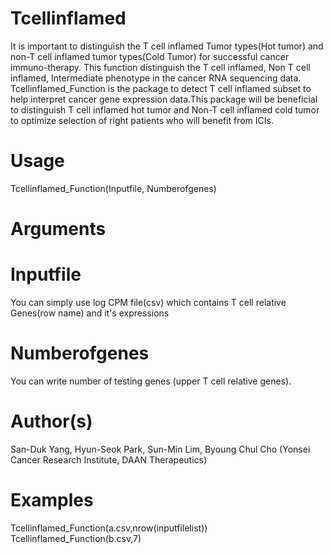 # Tcellinflamed
It is important to distinguish the T cell inflamed Tumor types(Hot tumor) and non-T cell inflamed tumor types(Cold Tumor) for successful cancer immuno-therapy. This function distinguish the T cell inflamed, Non T cell inflamed, Intermediate phenotype in the cancer RNA sequencing data. Tcellinflamed_Function is the package to detect T cell inflamed subset to help interpret cancer gene expression data.This package will be beneficial to distinguish T cell inflamed hot tumor and Non-T cell inflamed cold tumor to optimize selection of right patients who will benefit from ICIs.  
# Usage
Tcellinflamed_Function(Inputfile, Numberofgenes)
# Arguments
# Inputfile	
You can simply use log CPM file(csv) which contains T cell relative Genes(row name) and it's expressions
# Numberofgenes	
You can write number of testing genes (upper T cell relative genes).

# Author(s)
San-Duk Yang, Hyun-Seok Park, Sun-Min Lim, Byoung Chul Cho (Yonsei Cancer Research Institute, DAAN Therapeutics)

# Examples
Tcellinflamed_Function(a.csv,nrow(inputfilelist))
Tcellinflamed_Function(b.csv,7)
